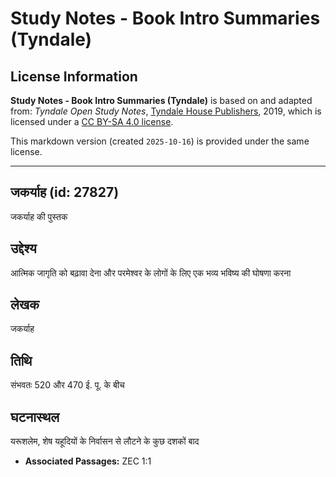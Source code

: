 # Study Notes - Book Intro Summaries (Tyndale)

## License Information

**Study Notes - Book Intro Summaries (Tyndale)** is based on and adapted from: _Tyndale Open Study Notes_, [Tyndale House Publishers](https://tyndaleopenresources.com/), 2019, which is licensed under a [CC BY-SA 4.0 license](https://creativecommons.org/licenses/by-sa/4.0/legalcode.en).

This markdown version (created `2025-10-16`) is provided under the same license.



--------------------------------

## जकर्याह (id: 27827)

जकर्याह की पुस्तक

उद्देश्य
--------

आत्मिक जागृति को बढ़ावा देना और परमेश्वर के लोगों के लिए एक भव्य भविष्य की घोषणा करना

लेखक
----

जकर्याह

तिथि
----

संभवतः 520 और 470 ई. पू. के बीच

घटनास्थल
--------

यरूशलेम, शेष यहूदियों के निर्वासन से लौटने के कुछ दशकों बाद

* **Associated Passages:** ZEC 1:1

